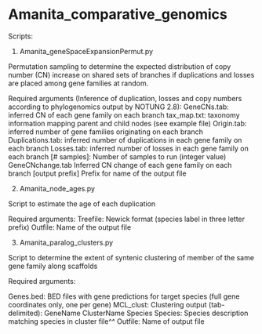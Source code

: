 # Amanita_comparative_genomics

Scripts:

1) Amanita_geneSpaceExpansionPermut.py 

Permutation sampling to determine the expected distribution of copy number (CN) increase on shared sets of branches if duplications and losses are placed among gene families at random.

Required arguments (Inference of duplication, losses and copy numbers according to phylogenomics output by NOTUNG 2.8):
GeneCNs.tab:      inferred CN of each gene family on each branch
tax_map.txt:      taxonomy information mapping parent and child nodes (see example file)
Origin.tab:       inferred number of gene families originating on each branch
Duplications.tab: inferred number of duplications in each gene family on each branch
Losses.tab:       inferred number of losses in each gene family on each branch
[# samples]:      Number of samples to run (integer value)
GeneCNchange.tab  Inferred CN change of each gene family on each branch
[output prefix]   Prefix for name of the output file

2)  Amanita_node_ages.py

Script to estimate the age of each duplication

Required arguments:
Treefile:   Newick format (species label in three letter prefix)
Outfile:    Name of the output file

3) Amanita_paralog_clusters.py

Script to determine the extent of syntenic clustering of member of the same gene family along scaffolds

Required arguments:

Genes.bed:  BED files with gene predictions for target species (full gene coordinates only, one per gene)
MCL_clust:  Clustering output (tab-delimited): GeneName	ClusterName	Species
Species:    Species description matching species in cluster file^^
Outfile:    Name of output file



